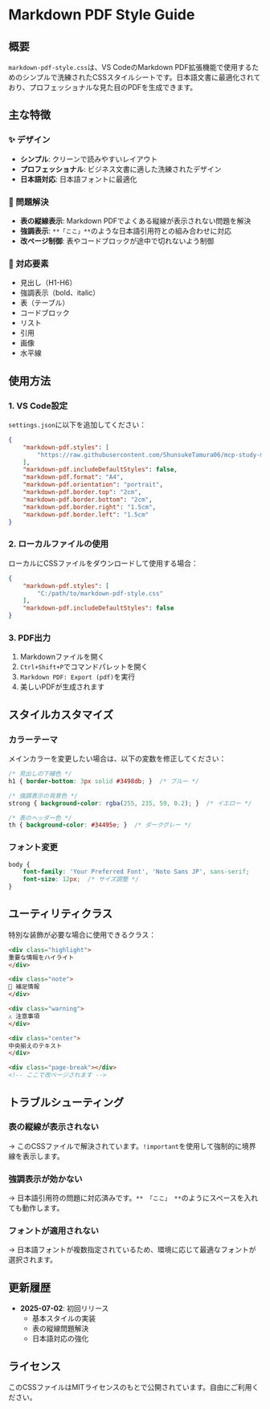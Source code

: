 # Markdown PDF Style Guide

## 概要

`markdown-pdf-style.css`は、VS CodeのMarkdown PDF拡張機能で使用するためのシンプルで洗練されたCSSスタイルシートです。日本語文書に最適化されており、プロフェッショナルな見た目のPDFを生成できます。

## 主な特徴

### ✨ デザイン
- **シンプル**: クリーンで読みやすいレイアウト
- **プロフェッショナル**: ビジネス文書に適した洗練されたデザイン
- **日本語対応**: 日本語フォントに最適化

### 🔧 問題解決
- **表の縦線表示**: Markdown PDFでよくある縦線が表示されない問題を解決
- **強調表示**: `**「ここ」**`のような日本語引用符との組み合わせに対応
- **改ページ制御**: 表やコードブロックが途中で切れないよう制御

### 📄 対応要素
- 見出し（H1-H6）
- 強調表示（bold、italic）
- 表（テーブル）
- コードブロック
- リスト
- 引用
- 画像
- 水平線

## 使用方法

### 1. VS Code設定

`settings.json`に以下を追加してください：

```json
{
    "markdown-pdf.styles": [
        "https://raw.githubusercontent.com/ShunsukeTamura06/mcp-study-materials/main/markdown-pdf-style.css"
    ],
    "markdown-pdf.includeDefaultStyles": false,
    "markdown-pdf.format": "A4",
    "markdown-pdf.orientation": "portrait",
    "markdown-pdf.border.top": "2cm",
    "markdown-pdf.border.bottom": "2cm",
    "markdown-pdf.border.right": "1.5cm",
    "markdown-pdf.border.left": "1.5cm"
}
```

### 2. ローカルファイルの使用

ローカルにCSSファイルをダウンロードして使用する場合：

```json
{
    "markdown-pdf.styles": [
        "C:/path/to/markdown-pdf-style.css"
    ],
    "markdown-pdf.includeDefaultStyles": false
}
```

### 3. PDF出力

1. Markdownファイルを開く
2. `Ctrl+Shift+P`でコマンドパレットを開く
3. `Markdown PDF: Export (pdf)`を実行
4. 美しいPDFが生成されます

## スタイルカスタマイズ

### カラーテーマ

メインカラーを変更したい場合は、以下の変数を修正してください：

```css
/* 見出しの下線色 */
h1 { border-bottom: 3px solid #3498db; }  /* ブルー */

/* 強調表示の背景色 */
strong { background-color: rgba(255, 235, 59, 0.2); }  /* イエロー */

/* 表のヘッダー色 */
th { background-color: #34495e; }  /* ダークグレー */
```

### フォント変更

```css
body {
    font-family: 'Your Preferred Font', 'Noto Sans JP', sans-serif;
    font-size: 12px;  /* サイズ調整 */
}
```

## ユーティリティクラス

特別な装飾が必要な場合に使用できるクラス：

```markdown
<div class="highlight">
重要な情報をハイライト
</div>

<div class="note">
📝 補足情報
</div>

<div class="warning">
⚠️ 注意事項
</div>

<div class="center">
中央揃えのテキスト
</div>

<div class="page-break"></div>
<!-- ここで改ページされます -->
```

## トラブルシューティング

### 表の縦線が表示されない
→ このCSSファイルで解決されています。`!important`を使用して強制的に境界線を表示します。

### 強調表示が効かない
→ 日本語引用符の問題に対応済みです。`** 「ここ」 **`のようにスペースを入れても動作します。

### フォントが適用されない
→ 日本語フォントが複数指定されているため、環境に応じて最適なフォントが選択されます。

## 更新履歴

- **2025-07-02**: 初回リリース
  - 基本スタイルの実装
  - 表の縦線問題解決
  - 日本語対応の強化

## ライセンス

このCSSファイルはMITライセンスのもとで公開されています。自由にご利用ください。
